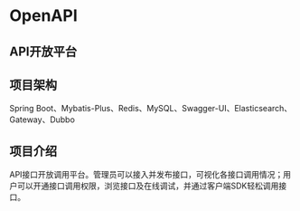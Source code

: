 # OpenAPI
## API开放平台
## 项目架构
Spring Boot、Mybatis-Plus、Redis、MySQL、Swagger-UI、Elasticsearch、Gateway、Dubbo
## 项目介绍
API接口开放调用平台。管理员可以接入并发布接口，可视化各接口调用情况；用户可以开通接口调用权限，浏览接口及在线调试，并通过客户端SDK轻松调用接口。
